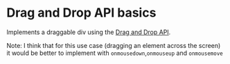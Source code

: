 # Drag and Drop API basics

Implements a draggable div using the [Drag and Drop API](https://developer.mozilla.org/en-US/docs/Web/API/HTML_Drag_and_Drop_API).

Note: I think that for this use case (dragging an element across the screen) it would be better to implement with `onmousedown`,`onmouseup` and `onmousemove`